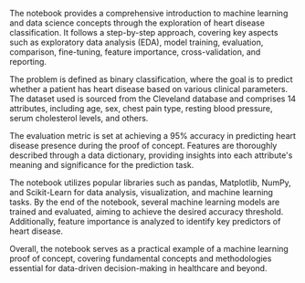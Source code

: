 The notebook provides a comprehensive introduction to machine learning and data science concepts through the exploration of heart disease classification. It follows a step-by-step approach, covering key aspects such as exploratory data analysis (EDA), model training, evaluation, comparison, fine-tuning, feature importance, cross-validation, and reporting.

The problem is defined as binary classification, where the goal is to predict whether a patient has heart disease based on various clinical parameters. The dataset used is sourced from the Cleveland database and comprises 14 attributes, including age, sex, chest pain type, resting blood pressure, serum cholesterol levels, and others.

The evaluation metric is set at achieving a 95% accuracy in predicting heart disease presence during the proof of concept. Features are thoroughly described through a data dictionary, providing insights into each attribute's meaning and significance for the prediction task.

The notebook utilizes popular libraries such as pandas, Matplotlib, NumPy, and Scikit-Learn for data analysis, visualization, and machine learning tasks. By the end of the notebook, several machine learning models are trained and evaluated, aiming to achieve the desired accuracy threshold. Additionally, feature importance is analyzed to identify key predictors of heart disease.

Overall, the notebook serves as a practical example of a machine learning proof of concept, covering fundamental concepts and methodologies essential for data-driven decision-making in healthcare and beyond.
